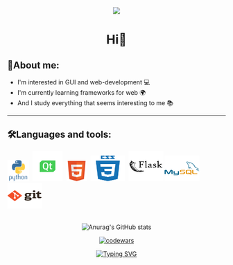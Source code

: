 <div id="header" align="center">
  <img src="https://media.giphy.com/media/IWiAPmq1HS9QZRu8PT/giphy-downsized-large.gif" width="100"/>
</div>
<div align="center">
  <h1>Hi👋</h1> 
</div>  

## 📣About me:  
- I'm interested in GUI and web-development 💻
- I'm currently learning frameworks for web 🌍
- And I study everything that seems interesting to me 📚


___
## 🛠Languages and tools:  

<img src="https://github.com/devicons/devicon/blob/master/icons/python/python-original-wordmark.svg" title="Python" alt="Python" width="50" height="50"/>&nbsp;
<img src="https://github.com/Atom244/icons-for-projects/blob/main/qt1.png" title="Qt" alt="Qt" width="70" height="70" />&nbsp;
<img src="https://github.com/devicons/devicon/blob/master/icons/html5/html5-original.svg" title="Html" alt="Html" width="48" height="48" />&nbsp;
<img src="https://github.com/devicons/devicon/blob/master/icons/css3/css3-plain-wordmark.svg"  title="CSS3" alt="CSS" width="80" height="60"/>&nbsp;
<img src="https://github.com/devicons/devicon/blob/master/icons/flask/flask-original-wordmark.svg" title="Flask" alt="Flask" width="80" height="70"/>
<img src="https://github.com/devicons/devicon/blob/master/icons/mysql/mysql-original-wordmark.svg" title="MySQL"  alt="MySQL" width="80" height="60"/>&nbsp;
<img src="https://github.com/devicons/devicon/blob/master/icons/git/git-original-wordmark.svg" title="Git" alt="Git" width="80" height="60"/>  
<br>
<div align="center">
  
  ![Anurag's GitHub stats](https://github-readme-stats.vercel.app/api?username=Atom244&theme=dark&hide=stars,issues&show_icons=true)

  [![codewars](https://www.codewars.com/users/Atom244/badges/large)](https://www.codewars.com/users/Atom244)
  
  
  [![Typing SVG](https://readme-typing-svg.herokuapp.com?font=Fira+Code&size=14&pause=1000&color=16BD30&center=true&width=435&lines=Beginner)](https://git.io/typing-svg)
</div>





 


